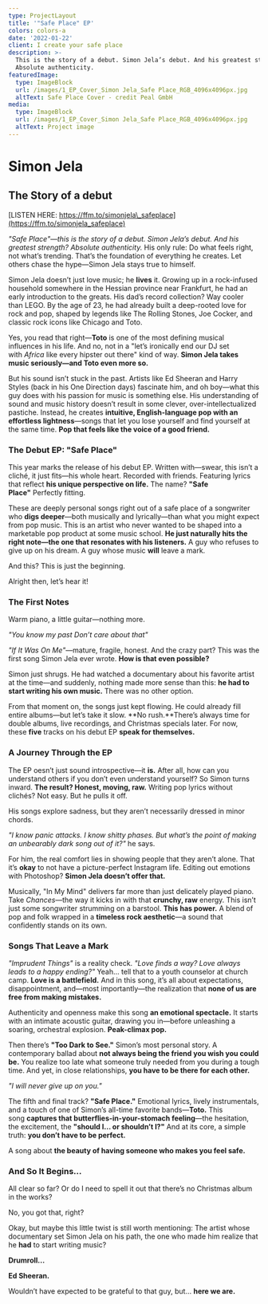 ```yaml
---
type: ProjectLayout
title: '"Safe Place" EP'
colors: colors-a
date: '2022-01-22'
client: I create your safe place
description: >-
  This is the story of a debut. Simon Jela’s debut. And his greatest strength?
  Absolute authenticity.
featuredImage:
  type: ImageBlock
  url: /images/1_EP_Cover_Simon Jela_Safe Place_RGB_4096x4096px.jpg
  altText: Safe Place Cover - credit Peal GmbH
media:
  type: ImageBlock
  url: /images/1_EP_Cover_Simon Jela_Safe Place_RGB_4096x4096px.jpg
  altText: Project image
---
```

# **Simon Jela**

## **The Story of a debut**

[LISTEN HERE: https://ffm.to/simonjela\_safeplace](https://ffm.to/simonjela_safeplace)

*"Safe Place"—this is the story of a debut. Simon Jela’s debut. And his greatest strength? Absolute authenticity.*
His only rule: Do what feels right, not what’s trending. That’s the foundation of everything he creates. Let others chase the hype—Simon Jela stays true to himself.

Simon Jela doesn’t just love music; he **lives** it. Growing up in a rock-infused household somewhere in the Hessian province near Frankfurt, he had an early introduction to the greats. His dad’s record collection? Way cooler than LEGO. By the age of 23, he had already built a deep-rooted love for rock and pop, shaped by legends like The Rolling Stones, Joe Cocker, and classic rock icons like Chicago and Toto.

Yes, you read that right—**Toto** is one of the most defining musical influences in his life. And no, not in a "let’s ironically end our DJ set with *Africa* like every hipster out there" kind of way. **Simon Jela takes music seriously—and Toto even more so.**

But his sound isn’t stuck in the past. Artists like Ed Sheeran and Harry Styles (back in his One Direction days) fascinate him, and oh boy—what this guy does with his passion for music is something else. His understanding of sound and music history doesn’t result in some clever, over-intellectualized pastiche. Instead, he creates **intuitive, English-language pop with an effortless lightness**—songs that let you lose yourself and find yourself at the same time. **Pop that feels like the voice of a good friend.**

### **The Debut EP: "Safe Place"**

This year marks the release of his debut EP. Written with—swear, this isn’t a cliché, it just fits—his whole heart. Recorded with friends. Featuring lyrics that reflect **his unique perspective on life.** The name? **"Safe Place"** Perfectly fitting.

These are deeply personal songs right out of a safe place of a songwriter who **digs deeper**—both musically and lyrically—than what you might expect from pop music. This is an artist who never wanted to be shaped into a marketable pop product at some music school. **He just naturally hits the right note—the one that resonates with his listeners.** A guy who refuses to give up on his dream. A guy whose music **will** leave a mark.

And this? This is just the beginning.

Alright then, let’s hear it!

### **The First Notes**

Warm piano, a little guitar—nothing more.

*"You know my past
Don’t care about that"*

*"If It Was On Me"*—mature, fragile, honest.
And the crazy part? This was the first song Simon Jela ever wrote. **How is that even possible?**

Simon just shrugs. He had watched a documentary about his favorite artist at the time—and suddenly, nothing made more sense than this: **he had to start writing his own music.** There was no other option.

From that moment on, the songs just kept flowing. He could already fill entire albums—but let’s take it slow. \*\*No rush.\*\*There’s always time for double albums, live recordings, and Christmas specials later. For now, these **five** tracks on his debut EP **speak for themselves.**

### **A Journey Through the EP**

The EP oesn’t just sound introspective—it **is.** After all, how can you understand others if you don’t even understand yourself? So Simon turns inward. **The result? Honest, moving, raw.** Writing pop lyrics without clichés? Not easy. But he pulls it off.

His songs explore sadness, but they aren’t necessarily dressed in minor chords.

*"I know panic attacks. I know shitty phases. But what’s the point of making an unbearably dark song out of it?"* he says.

For him, the real comfort lies in showing people that they aren’t alone. That it’s **okay** to not have a picture-perfect Instagram life. Editing out emotions with Photoshop? **Simon Jela doesn’t offer that.**

Musically, "In My Mind" delivers far more than just delicately played piano. Take *Chances*—the way it kicks in with that **crunchy, raw** energy. This isn’t just some songwriter strumming on a barstool. **This has power.** A blend of pop and folk wrapped in a **timeless rock aesthetic**—a sound that confidently stands on its own.

### **Songs That Leave a Mark**

*"Imprudent Things"* is a reality check.
*"Love finds a way? Love always leads to a happy ending?"*
Yeah… tell that to a youth counselor at church camp. **Love is a battlefield.** And in this song, it’s all about expectations, disappointment, and—most importantly—the realization that **none of us are free from making mistakes.**

Authenticity and openness make this song **an emotional spectacle.** It starts with an intimate acoustic guitar, drawing you in—before unleashing a soaring, orchestral explosion. **Peak-climax pop.**

Then there’s **"Too Dark to See."**
Simon’s most personal story. A contemporary ballad about **not always being the friend you wish you could be.** You realize too late what someone truly needed from you during a tough time. And yet, in close relationships, **you have to be there for each other.**

*"I will never give up on you."*

The fifth and final track? **"Safe Place."** Emotional lyrics, lively instrumentals, and a touch of one of Simon’s all-time favorite bands—**Toto.** This song **captures that butterflies-in-your-stomach feeling**—the hesitation, the excitement, the **"should I… or shouldn’t I?"** And at its core, a simple truth: **you don’t have to be perfect.**

A song about **the beauty of having someone who makes you feel safe.**

### **And So It Begins...**

All clear so far? Or do I need to spell it out that there’s no Christmas album in the works?

No, you got that, right?

Okay, but maybe this little twist is still worth mentioning: The artist whose documentary set Simon Jela on his path, the one who made him realize that he **had** to start writing music?

**Drumroll...**

**Ed Sheeran.**

Wouldn’t have expected to be grateful to that guy, but…
**here we are.**
